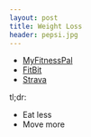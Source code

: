 ```yaml
---
layout: post
title: Weight Loss
header: pepsi.jpg
---
```


* [MyFitnessPal](http://myfitnesspal.com)
* [FitBit](http://www.fitbit.com)
* [Strava](http://www.strava.com)

tl;dr:
* Eat less
* Move more